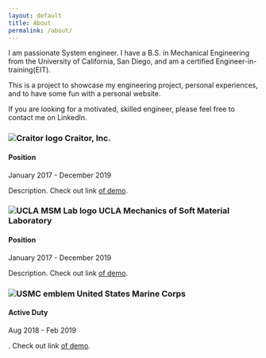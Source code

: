 ```yaml
---
layout: default
title: About
permalink: /about/
---
```


I am passionate System engineer. I have a B.S. in Mechanical Engineering from the University of California, San Diego, and am a certified Engineer-in-training(EIT).

This is a project to showcase my engineering project, personal experiences, and to have some fun with a personal website. 

If you are looking for a motivated, skilled engineer, please feel free to contact me on LinkedIn.

<div class="timeline">
  <div class="timeline-block">
    <div class="timeline-content">
        <div class="company-logo">
            <h3 class="company-header">
                <img src="{{ site.baseurl }}/assets/images/Craitorlogo.png" alt="Craitor logo" class="company-logo"> Craitor, Inc.
            </h3>
        </div>
        <h4>Position</h4>
        <p class="duration">January 2017 - December 2019</p>
        <p class="description">Description. Check out link <a href="https://www.youtube.com/" target="_blank">of demo</a>.</p>
    </div>
  </div>

  <div class="timeline-block">
    <div class="timeline-content">
        <div class="company-logo">
            <h3 class="company-header">
                <img src="{{ site.baseurl }}/assets/images/MSMlogo.jpg" alt="UCLA MSM Lab logo" class="company-logo"> UCLA Mechanics of Soft Material Laboratory
            </h3>
        </div>
        <h4>Position</h4>
        <p class="duration">January 2017 - December 2019</p>
        <p class="description">Description. Check out link <a href="https://www.youtube.com/" target="_blank">of demo</a>.</p>
    </div>
  </div>

  <div class="timeline-block">
    <div class="timeline-content">
        <div class="company-logo">
            <h3 class="company-header">
                <img src="{{ site.baseurl }}/assets/images/USMCemblem.png" alt="USMC emblem" class="company-logo"> United States Marine Corps
            </h3>
        </div>
        <h4>Active Duty</h4>
        <p class="duration">Aug 2018 - Feb 2019</p>
        <p class="description">. Check out link <a href="https://www.youtube.com/" target="_blank">of demo</a>.</p>
    </div>
  </div>



</div>
